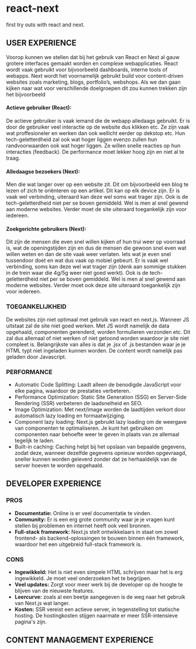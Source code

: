# react-next
first try outs with react and next.

## USER EXPERIENCE
Voorop kunnen we stellen dat bij het gebruik van React en Next al gauw grotere interfaces gemaakt worden en complexe webapplicaties. React wordt vaak gebruikt voor bijvoorbeeld dashboards, interne tools of webapps. 
Next wordt het voornamelijk gebruikt build voor content-driven websites zoals marketing, blogs, portfolio’s, webshops. Als we dan gaan kijken naar wat voor verschillende doelgroepen dit zou kunnen trekken zijn het bijvoorbeeld 

#### Actieve gebruiker (React):
De actieve gebruiker is vaak iemand die de webapp alledaags gebruikt. Er is door de gebruiker veel interactie op de website dus klikken etc. Ze zijn vaak wat proffesioneler en werken dan ook wellicht eerder op dekstop etc. Hun tech-geletterdheid zal ook wat hoger liggen evenzo zullen hun randvoorwaarden ook wat hoger liggen. Ze willen snelle reacties op hun interacties (feedback). De performance moet lekker hoog zijn en niet al te traag.  

#### Alledaagse bezoekers (Next):
Men die wat langer over op een website zit. Dit om bijvoorbeeld een blog te lezen of zich te oriënteren op een artikel. Dit kan op elk device zijn. Er is vaak wel verbinding, uiteraard kan deze wel soms wat trager zijn. Ook is de tech-geletterdheid niet per se boven gemiddeld. Wel is men al snel gewend aan moderne websites. Verder moet de site uiteraard toegankelijk zijn voor iedereen.

#### Zoekgerichte gebruikers (Next):
Dit zijn de mensen die even snel willen kijken of hun trui weer op voorraad is, wat de openingstijden zijn en dus de mensen die gewoon snel even wat willen weten en dan de site vaak weer verlaten. Iets wat je even snel tussendoor doet en wat dus vaak op mobiel gebeurt. Er is vaak wel verbinding, soms kan deze wel wat trager zijn (denk aan sommige stukken in de trein waar die 4g/5g weer niet goed werkt). Ook is de tech-geletterdheid niet per se boven gemiddeld. Wel is men al snel gewend aan moderne websites. Verder moet ook  deze site uiteraard toegankelijk zijn voor iedereen.


### TOEGANKELIJKHEID
De websites zijn niet optimaal met gebruik van react en next.js. 
Wanneer JS uitstaat zal de site niet goed werken. Met JS wordt namelijk de data opgehaald, componenten gerenderd, worden formulieren verzonden etc. Dit zal dus allemaal of niet werken of niet getoond worden waardoor je site niet compleet is. 
Belangrijkste van alles is dat je .jsx of .js bestanden waar je je HTML typt niet ingeladen kunnen worden. De content wordt namelijk pas geladen door Javascript.  


### PERFORMANCE
- Automatic Code Splitting: Laadt alleen de benodigde JavaScript voor elke pagina, waardoor de prestaties verbeteren.
- Performance Optimization: Static Site Generation (SSG) en Server-Side Rendering (SSR) verbeteren de laadsnelheid en SEO.
- Image Optimization: Met next/image worden de laadtijden verkort door automatisch lazy loading en formaatwijziging.
- Component lazy loading: Next.js gebruikt lazy loading om de weergave van componenten te optimaliseren. Je kunt het gebruiken om componenten naar behoefte weer te geven in plaats van ze allemaal tegelijk te laden.
- Built-in caching:  Caching helpt bij het opslaan van bepaalde gegevens, zodat deze, wanneer dezelfde gegevens opnieuw worden opgevraagd, sneller kunnen worden geleverd zonder dat ze herhaaldelijk van de server hoeven te worden opgehaald.


## DEVELOPER EXPERIENCE
### PROS
- **Documentatie:** Online is er veel documentatie te vinden.
- **Community:** Er is een erg grote community waar je je vragen kunt stellen bij problemen en internet heeft ook veel bronnen.
- **Full-stack framework:** Next.js stelt ontwikkelaars in staat om zowel frontend- als backend-oplossingen te bouwen binnen één framework, waardoor het een uitgebreid full-stack framework is.

### CONS
- **Ingewikkeld:** Het is niet even simpele HTML schrijven maar het is erg ingewikkeld. Je moet veel onderzoeken het te begrijpen.
- **Veel updates:** Zorgt voor meer werk bij de developer op de hoogte te blijven van de nieuwste features. 
- **Leercurve:** zoals al een beetje aangegeven is de weg naar het gebruik van Next.js wat langer. 
- **Kosten:** SSR vereist een actieve server, in tegenstelling tot statische hosting. De hostingkosten stijgen naarmate er meer SSR-intensieve pagina's zijn. 


## CONTENT MANAGEMENT EXPERIENCE
